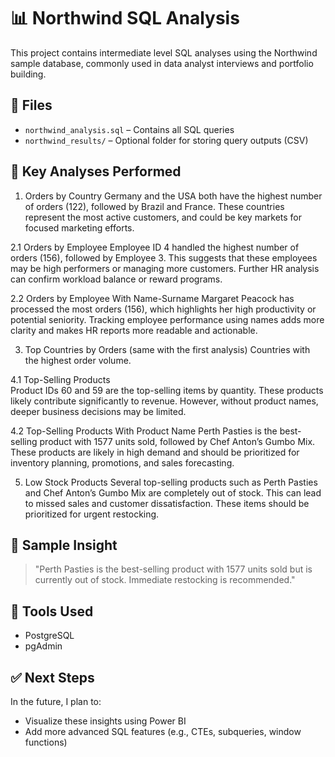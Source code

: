 # 📊 Northwind SQL Analysis

This project contains intermediate level SQL analyses using the Northwind sample database, commonly used in data analyst interviews and portfolio building.

## 📁 Files

- `northwind_analysis.sql` – Contains all SQL queries
- `northwind_results/` – Optional folder for storing query outputs (CSV)

## 🧠 Key Analyses Performed

1. Orders by Country
Germany and the USA both have the highest number of orders (122), followed by Brazil and France. These countries represent the most active customers, and could be key markets for focused marketing efforts.

2.1 Orders by Employee
   Employee ID 4 handled the highest number of orders (156), followed by Employee 3. This suggests that these employees may      be high performers or managing more customers. Further HR analysis can confirm workload balance or reward programs.

2.2 Orders by Employee With Name-Surname
   Margaret Peacock has processed the most orders (156), which highlights her high productivity or potential seniority.          Tracking employee performance using names adds more clarity and makes HR reports more readable and actionable.

3. Top Countries by Orders  (same with the first analysis)
Countries with the highest order volume.

4.1 Top-Selling Products  
   Product IDs 60 and 59 are the top-selling items by quantity. These products likely contribute significantly to revenue.       However, without product names, deeper business decisions may be limited.

4.2 Top-Selling Products With Product Name
   Perth Pasties is the best-selling product with 1577 units sold, followed by Chef Anton’s Gumbo Mix. These products are        likely in high demand and should be prioritized for inventory planning, promotions, and sales forecasting.

5. Low Stock Products
Several top-selling products such as Perth Pasties and Chef Anton’s Gumbo Mix are completely out of stock. This can lead to missed sales and customer dissatisfaction. These items should be prioritized for urgent restocking.

## 📝 Sample Insight

> "Perth Pasties is the best-selling product with 1577 units sold but is currently out of stock. Immediate restocking is recommended."

## 📌 Tools Used

- PostgreSQL
- pgAdmin

## ✅ Next Steps

In the future, I plan to:
- Visualize these insights using Power BI
- Add more advanced SQL features (e.g., CTEs, subqueries, window functions)


